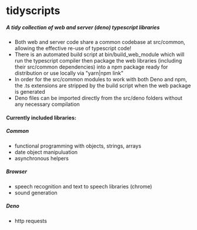 # tidyscripts
##### A tidy collection of web and server (deno) typescript libraries 

- Both web and server code share a common codebase at src/common, allowing the effective re-use of typescript code! 
- There is an automated build script at bin/build_web_module which will run the typescript compiler then package the web libraries (including their src/common dependencies) into a npm package ready for distribution or use locally via "yarn|npm link"
- In order for the src/common modules to work with both Deno and npm, the .ts extensions are stripped by the build script when the web package is generated 
- Deno files can be imported directly from the src/deno folders without any necessary compilation 

#### Currently included libraries: 

##### Common
- functional programming with objects, strings, arrays 
- date object manipuluation 
- asynchronous helpers 

##### Browser
- speech recognition and text to speech libraries (chrome) 
- sound generation 

##### Deno 
- http requests

